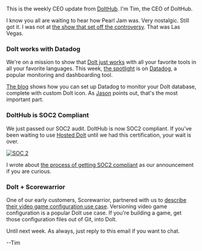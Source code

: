 This is the weekly CEO update from [DoltHub](https://www.dolthub.com/). I'm Tim, the CEO of DoltHub. 

I know you all are waiting to hear how Pearl Jam was. Very nostalgic. Still got it. I was not at [the show that set off the controversy](https://people.com/pearl-jam-frontman-eddie-vedder-slams-diabolical-lie-in-harrison-butker-controversial-commencement-speech-8651427). That was Las Vegas.

### Dolt works with Datadog

We're on a mission to show that [Dolt just works](https://docs.dolthub.com/guides/dolt-tested-apps) with all your favorite tools in all your favorite languages. This week, [the spotlight](https://www.dolthub.com/blog/2024-05-17-dolt-datadog-dashboards/) is on [Datadog](https://www.datadoghq.com/), a popular monitoring and dashboarding tool.

[The blog](https://www.dolthub.com/blog/2024-05-17-dolt-datadog-dashboards/) shows how you can set up Datadog to monitor your Dolt database, complete with custom Dolt icon. As [Jason](https://www.dolthub.com/team#jason) points out, that's the most important part. 

### DoltHub is SOC2 Compliant

We just passed our SOC2 audit. DoltHub is now SOC2 compliant. If you've been waiting to use [Hosted Dolt](https://hosted.doltdb.com) until we had this certification, your wait is over.

[![SOC 2](../images/soc2-badge.png)](https://www.dolthub.com/blog/2024-05-22-soc2/)

I wrote about [the process of getting SOC2 compliant](https://www.dolthub.com/blog/2024-05-22-soc2/) as our announcement if you are curious.

### Dolt + Scorewarrior

One of our early customers, Scorewarrior, partnered with us to [describe their video game configuration use case](https://www.dolthub.com/blog/2024-05-20-dolt-scorewarrior/). Versioning video game configuration is a popular Dolt use case. If you're building a game, get those configuration files out of Git, into Dolt.

Until next week. As always, just reply to this email if you want to chat.

--Tim
